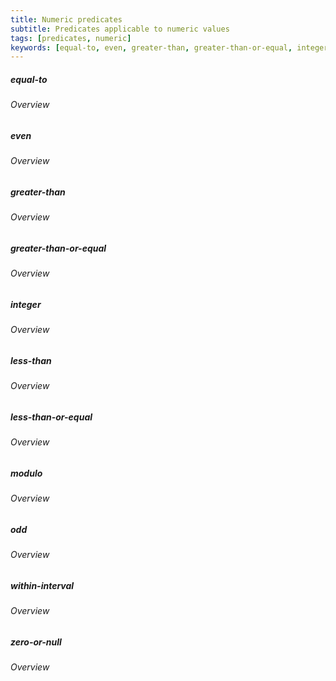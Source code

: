 ```yaml
---
title: Numeric predicates
subtitle: Predicates applicable to numeric values
tags: [predicates, numeric]
keywords: [equal-to, even, greater-than, greater-than-or-equal, integer, less-than, less-than-or-equal, modulo, odd, within-interval, zero-or-null] # AUTO-GENERATED KEYWORDS
---
```

<!-- START AUTO-GENERATED -->
##### equal-to
###### Overview



##### even
###### Overview



##### greater-than
###### Overview



##### greater-than-or-equal
###### Overview



##### integer
###### Overview



##### less-than
###### Overview



##### less-than-or-equal
###### Overview



##### modulo
###### Overview



##### odd
###### Overview



##### within-interval
###### Overview



##### zero-or-null
###### Overview



<!-- END AUTO-GENERATED -->
